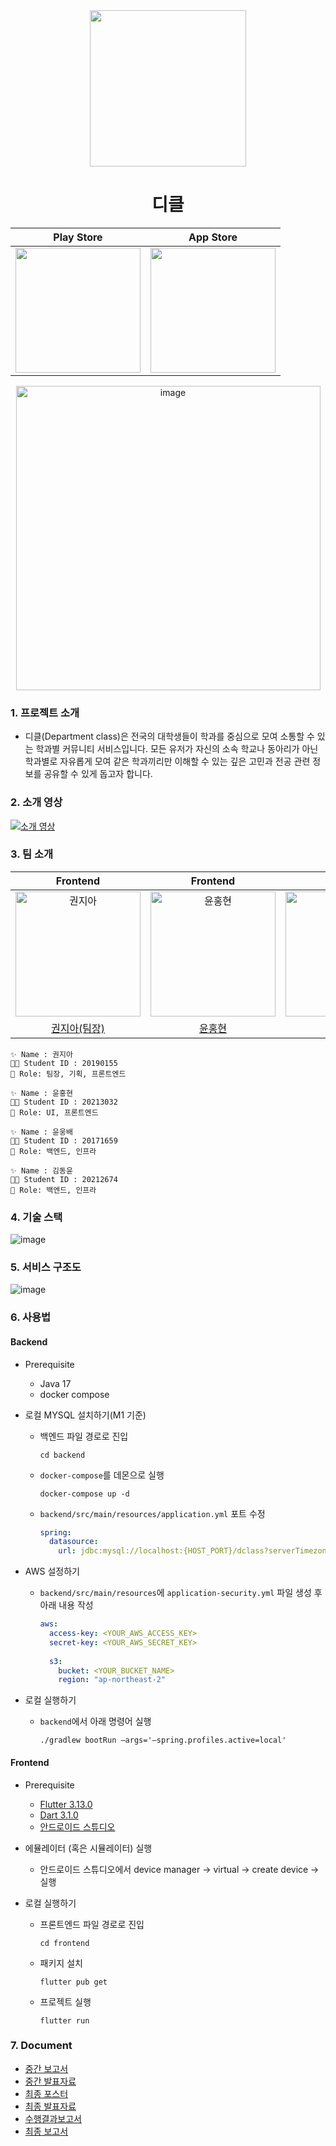 <div align="center">
<img src="https://github.com/kookmin-sw/capstone-2024-07/assets/67682840/a6255c3f-ff7a-43b7-8e14-7e1199be3ac0" width="250px">
<h1>디클</h1>

|                                                     Play Store                                                     |                                                     App Store                                                     |
| :----------------------------------------------------------------------------------------------------------------: | :---------------------------------------------------------------------------------------------------------------: |
| <img src="https://github.com/kookmin-sw/capstone-2024-07/assets/67682840/1d1f1759-112d-4aee-9e56-1ebc678ee82b" width="200px;" height="200px;"/> | <img src="https://github.com/kookmin-sw/capstone-2024-07/assets/67682840/b497c251-fa9a-4880-ba53-05d32d3a519a" width="200px;" height="200px;"/> |

<img width="487" alt="image" src="https://github.com/kookmin-sw/capstone-2024-07/assets/67682840/f3ddec0c-141a-483f-a80c-b87e68dd68c5">

</div>



### 1. 프로젝트 소개
- 디클(Department class)은 전국의 대학생들이 학과를 중심으로 모여 소통할 수 있는 학과별 커뮤니티 서비스입니다. 모든 유저가 자신의 소속 학교나 동아리가 아닌 학과별로 자유롭게 모여 같은 학과끼리만 이해할 수 있는 깊은 고민과 전공 관련 정보를 공유할 수 있게 돕고자 합니다.

### 2. 소개 영상
[![소개 영상](http://img.youtube.com/vi/f8lyoE0JIKA/0.jpg)](https://youtu.be/f8lyoE0JIKA?si=rLR_N2X6oFqUPunp)

### 3. 팀 소개

|                                                                         Frontend                                                                          |                                                                         Frontend                                                                          |                                                                          Backend                                                                          |                                                                          Backend                                                                          |
| :-------------------------------------------------------------------------------------------------------------------------------------------------------: | :-------------------------------------------------------------------------------------------------------------------------------------------------------: | :-------------------------------------------------------------------------------------------------------------------------------------------------------: | :-------------------------------------------------------------------------------------------------------------------------------------------------------: |
| <img src="https://github.com/kookmin-sw/capstone-2024-07/assets/83686088/20e5982d-d7b3-4dda-8762-74059308bb9c" width="200px;" height="200px;" alt="권지아"/> | <img src="https://github.com/kookmin-sw/capstone-2024-07/assets/83686088/ac277479-2e56-481a-ae39-196fea859597" width="200px;" height="200px;" alt="윤홍현"/> | <img src="https://github.com/kookmin-sw/capstone-2024-07/assets/83686088/e1e3d13b-7835-4d93-9f9d-89656ea54a4f" width="200px;" height="200px;" alt="윤웅배"/> | <img src="https://github.com/kookmin-sw/capstone-2024-07/assets/83686088/ad14a84b-6c9e-4866-92f0-2546c6be63d5" width="200px;" height="200px;" alt="김동윤"/> |
|                                                          [권지아(팀장)](https://github.com/jia5232/)                                                           |                                                            [윤홍현](https://github.com/hongbuly)                                                             |                                                            [윤웅배](https://github.com/devbelly)                                                             |                                                           [김동윤](https://github.com/zkxmdkdltm)                                                            |

```
✨ Name : 권지아
👩‍🎓 Student ID : 20190155
📌 Role: 팀장, 기획, 프론트엔드
```

```
✨ Name : 윤홍현
👩‍🎓 Student ID : 20213032
📌 Role: UI, 프론트엔드
```

```
✨ Name : 윤웅배
👩‍🎓 Student ID : 20171659
📌 Role: 백엔드, 인프라
```

```
✨ Name : 김동윤
👩‍🎓 Student ID : 20212674
📌 Role: 백엔드, 인프라
```

### 4. 기술 스택

![image](https://github.com/kookmin-sw/capstone-2024-07/assets/67682840/b9be449b-ddfe-44b8-99c6-93c1554ae7d3)


### 5. 서비스 구조도

![image](https://github.com/kookmin-sw/capstone-2024-07/assets/67682840/893f626b-ab39-46c2-bd12-a04ec68bbe69)


### 6. 사용법

#### Backend

- Prerequisite
    - Java 17
    - docker compose


- 로컬 MYSQL 설치하기(M1 기준)
    - 백엔드 파일 경로로 진입

      ```
      cd backend
      ```
    - `docker-compose`를 데몬으로 실행
      ```
      docker-compose up -d
      ```
    - `backend/src/main/resources/application.yml` 포트 수정
        ```yml
        spring:
          datasource:
            url: jdbc:mysql://localhost:{HOST_PORT}/dclass?serverTimezone=UTC
        ```

- AWS 설정하기
    - `backend/src/main/resources`에 `application-security.yml` 파일 생성 후 아래 내용 작성

       ```yml
       aws:
         access-key: <YOUR_AWS_ACCESS_KEY>
         secret-key: <YOUR_AWS_SECRET_KEY>
     
         s3:
           bucket: <YOUR_BUCKET_NAME>
           region: "ap-northeast-2"
       ```

- 로컬 실행하기
    - `backend`에서 아래 명령어 실행

      ```
      ./gradlew bootRun —args='—spring.profiles.active=local'
      ```


#### Frontend

- Prerequisite
    - [Flutter 3.13.0](https://docs.flutter.dev/get-started/install)
    - [Dart 3.1.0](https://dart.dev/get-dart)
    - [안드로이드 스튜디오](https://developer.android.com/codelabs/basic-android-kotlin-compose-install-android-studio?hl=ko#0)

- 에뮬레이터 (혹은 시뮬레이터) 실행
    - 안드로이드 스튜디오에서 device manager → virtual → create device → 실행

- 로컬 실행하기
    - 프론트엔드 파일 경로로 진입

      ```
      cd frontend
      ```
    - 패키지 설치

      ```
      flutter pub get
      ```
    - 프로젝트 실행

      ```
      flutter run
      ```
### 7. Document

- [중간 보고서](https://github.com/kookmin-sw/capstone-2024-07/files/15328640/default.pdf)
- [중간 발표자료](https://github.com/kookmin-sw/capstone-2024-07/files/15328685/default.pdf)
- [최종 포스터](https://github.com/kookmin-sw/capstone-2024-07/files/15368233/default.pdf)
- [최종 발표자료](https://github.com/kookmin-sw/capstone-2024-07/files/15368652/-.pptx)
- [수행결과보고서](https://github.com/kookmin-sw/capstone-2024-07/files/15329735/default.pdf)
- [최종 보고서](https://github.com/kookmin-sw/capstone-2024-07/files/15426987/final.pdf)
